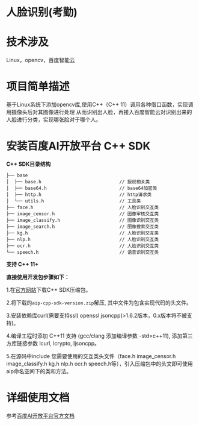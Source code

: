 # 人脸识别(考勤)
# 技术涉及
Linux，opencv，百度智能云
# 项目简单描述
基于Linux系统下添加opencv库,使用C++（C++ 11）调用各种借口函数，实现调用摄像头后对其图像进行处理
从而识别出人脸，再接入百度智能云对识别出来的人脸进行分类，实现哪张脸对于哪个人。

# 安装百度AI开放平台 C++ SDK

**C++ SDK目录结构**

    ├── base
    │  ├── base.h                             // 授权相关类
    │  ├── base64.h                           // base64加密类
    │  ├── http.h                             // http请求类
    │  └── utils.h                            // 工具类
    ├── face.h                                // 人脸识别交互类
    ├── image_censor.h                        // 图像审核交互类
    ├── image_classify.h                      // 图像识别交互类
    ├── image_search.h                        // 图像搜索交互类
    ├── kg.h                                  // 人脸识别交互类
    ├── nlp.h                                 // 人脸识别交互类
    ├── ocr.h                                 // 人脸识别交互类
    └── speech.h                              // 语音识别交互类

**支持 C++ 11+**

**直接使用开发包步骤如下：**

1.在[官方网站](http://ai.baidu.com/sdk)下载C++ SDK压缩包。

2.将下载的`aip-cpp-sdk-version.zip`解压, 其中文件为包含实现代码的头文件。

3.安装依赖库curl(需要支持ssl) openssl jsoncpp(>1.6.2版本，0.x版本将不被支持)。

4.编译工程时添加 C++11 支持 (gcc/clang 添加编译参数 -std=c++11), 添加第三方库链接参数 lcurl, lcrypto, ljsoncpp。

5.在源码中include 您需要使用的交互类头文件（face.h image_censor.h image_classify.h kg.h nlp.h ocr.h speech.h等），引入压缩包中的头文即可使用aip命名空间下的类和方法。

# 详细使用文档

参考[百度AI开放平台官方文档](http://ai.baidu.com/docs)
